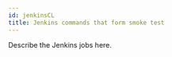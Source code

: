 ```yaml
---
id: jenkinsCL
title: Jenkins commands that form smoke test
---
```


Describe the Jenkins jobs here.
